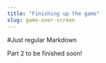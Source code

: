 ```yaml
---
title: "Finishing up the game"
slug: game-over-screen
---     
```


#Just regular Markdown

Part 2 to be finished soon!